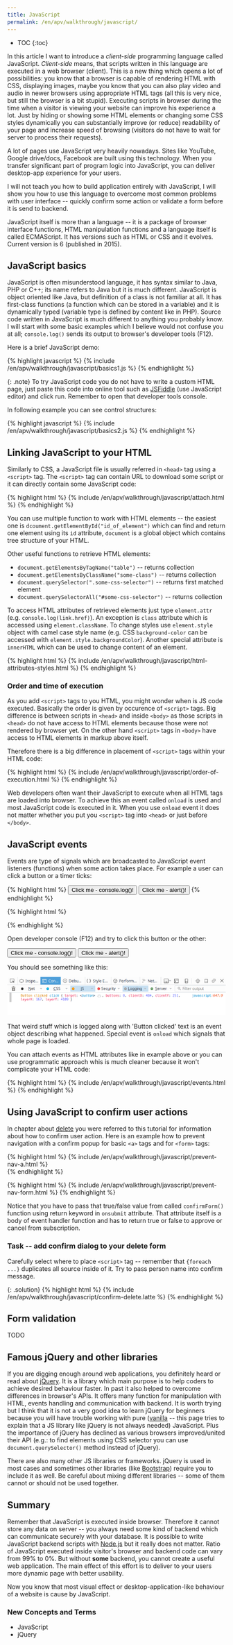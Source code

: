 ```yaml
---
title: JavaScript
permalink: /en/apv/walkthrough/javascript/
---
```


* TOC
{:toc}

In this article I want to introduce a *client-side* programming language called JavaScript.
*Client-side* means, that scripts written in this language are executed in a web browser (client).
This is a new thing which opens a lot of possibilities: you know that a browser is capable of
rendering HTML with CSS, displaying images, maybe you know that you can also play video and audio
in newer browsers using appropriate HTML tags (all this is very nice, but still the browser is a bit
stupid). Executing scripts in browser during the time when a visitor is viewing your website can
improve his experience a lot. Just by hiding or showing some HTML elements or changing some CSS
styles dynamically you can substantially improve (or reduce) readability of your page and increase speed
of browsing (visitors do not have to wait for server to process their requests).

A lot of pages use JavaScript very heavily nowadays. Sites like YouTube, Google drive/docs, Facebook
are built using this technology. When you transfer significant part of program logic into JavaScript,
you can deliver desktop-app experience for your users.

I will not teach you how to build application entirely with JavaScript, I will show you how to use
this language to overcome most common problems with user interface -- quickly confirm some action or
validate a form before it is send to backend.

JavaScript itself is more than a language -- it is a package of browser interface functions, HTML manipulation
functions and a language itself is called ECMAScript. It has versions such as HTML or CSS and it evolves.
Current version is 6 (published in 2015).

## JavaScript basics
JavaScript is often misunderstood language, it has syntax similar to Java, PHP or C++; its name refers
to Java but it is much different. JavaScript is object oriented like Java, but definition of a class
is not familiar at all. It has first-class functions (a function which can be stored in a variable) and
it is dynamically typed (variable type is defined by content like in PHP). Source code written in JavaScript
is much different to anything you probably know. I will start with some basic examples which I believe
would not confuse you at all; `console.log()` sends its output to browser's developer tools (F12).

Here is a brief JavaScript demo:

{% highlight javascript %}
{% include /en/apv/walkthrough/javascript/basics1.js %}
{% endhighlight %}

{: .note}
To try JavaScript code you do not have to write a custom HTML page, just paste this code into online
tool such as [JSFiddle](https://jsfiddle.net) (use JavaScript editor) and click run. Remember to open
that developer tools console.

In following example you can see control structures:

{% highlight javascript %}
{% include /en/apv/walkthrough/javascript/basics2.js %}
{% endhighlight %}

## Linking JavaScript to your HTML
Similarly to CSS, a JavaScript file is usually referred in `<head>` tag using a `<script>` tag.
The `<script>` tag can contain URL to download some script or it can directly contain some
JavaScript code:

{% highlight html %}
{% include /en/apv/walkthrough/javascript/attach.html %}
{% endhighlight %}

You can use multiple function to work with HTML elements -- the easiest one is
`dcoument.getElementById("id_of_element")` which can find and return one element using its `id`
attribute, `document` is a global object which contains tree structure of your HTML.

Other useful functions to retrieve HTML elements:

- `document.getElementsByTagName("table")` -- returns collection
- `document.getElementsByClassName("some-class")` -- returns collection
- `document.querySelector(".some-css-selector")` -- returns first matched element
- `document.querySelectorAll("#some-css-selector")` -- returns collection

To access HTML attributes of retrieved elements just type `element.attr`
(e.g. `console.log(link.href)`). An exception is `class` attribute which is accessed
using `element.className`. To change styles use `element.style` object with camel case
style name (e.g. CSS `background-color` can be accessed with `element.style.backgroundColor`).
Another special attribute is `innerHTML` which can be used to change content of an element.

{% highlight html %}
{% include /en/apv/walkthrough/javascript/html-attributes-styles.html %}
{% endhighlight %}

### Order and time of execution
As you add `<script>` tags to you HTML, you might wonder when is JS code executed.
Basically the order is given by occurence of `<script>` tags. Big difference is between
scripts in `<head>` and inside `<body>` as those scripts in `<head>` do not have access
to HTML elements because those were not rendered by browser yet. On the other hand `<script>`
tags in `<body>` have access to HTML elements in markup above itself.

Therefore there is a big difference in placement of `<script>` tags within your HTML code:

{% highlight html %}
{% include /en/apv/walkthrough/javascript/order-of-execution.html %}
{% endhighlight %}

Web developers often want their JavaScript to execute when all HTML tags are loaded into browser.
To achieve this an event called `onload` is used and most JavaScript code is executed in it.
When you use `onload` event it does not matter whether you put you `<script>` tag into `<head>` or
just before `</body>`.

## JavaScript events
Events are type of signals which are broadcasted to JavaScript event listeners (functions)
when some action takes place. For example a user can click a button or a timer ticks:

{% highlight html %}
<button onclick="clickButtonHandler(event)">Click me - console.log()!</button>
<button onclick="alert('Hello!')">Click me - alert()!</button>
{% endhighlight %}

{% highlight html %}
<script type="text/javascript">
    function clickButtonHandler(event) {
        console.log('Button clicked', event);
    }
</script>
{% endhighlight %}

Open developer console (F12) and try to click this button or the other:

<button onclick="clickButtonHandler(event)">Click me - console.log()!</button>
<button onclick="alert('Hello!')">Click me - alert()!</button>
<script type="text/javascript">
    function clickButtonHandler(event) {
        console.log('Button clicked', event);
    }
</script>

You should see something like this:

![console.log() output](console-log.png)

That weird stuff which is logged along with 'Button clicked' text is an event object describing
what happened. Special event is `onload` which signals that whole page is loaded.

You can attach events as HTML attributes like in example above or you can use programmatic approach
whis is much cleaner because it won't complicate your HTML code:

{% highlight html %}
{% include /en/apv/walkthrough/javascript/events.html %}
{% endhighlight %}

## Using JavaScript to confirm user actions
In chapter about [delete](/en/apv/walkthrough/backend-delete) you were referred to this tutorial
for information about how to confirm user action. Here is an example how to prevent navigation
with a confirm popup for basic `<a>` tags and for `<form>` tags:

{% highlight html %}
{% include /en/apv/walkthrough/javascript/prevent-nav-a.html %}    
{% endhighlight %}

{% highlight html %}
{% include /en/apv/walkthrough/javascript/prevent-nav-form.html %}
{% endhighlight %}

Notice that you have to pass that true/false value from called `confirmForm()` function using
return keyword in `onsubmit` attribute. That attribute itself is a body of event handler function
and has to return true or false to approve or cancel from subscription. 

### Task -- add confirm dialog to your delete form

Carefully select where to place `<script>` tag -- remember that `{foreach ...}` duplicates
all source inside of it. Try to pass person name into confirm message.

{: .solution}
{% highlight html %}
{% include /en/apv/walkthrough/javascript/confirm-delete.latte %}
{% endhighlight %}

## Form validation
TODO

## Famous jQuery and other libraries
If you are digging enough around web applications, you definitely heard or read about
[jQuery](https://jquery.com). It is a library which main purpose is to help coders to achieve
desired behaviour faster. In past it also helped to overcome differences in browser's APIs.
It offers many function for manipulation with HTML, events handling and communication with backend.
It is worth trying but I think that it is not a very good idea to learn jQuery for beginners
because you will have trouble working with pure ([vanilla](http://vanilla-js.com/) -- this page
tries to explain that a JS library like jQuery is not always needed) JavaScript.
Plus the importance of jQuery has declined as various browsers improved/united their API
(e.g.: to find elements using CSS selector you can use `document.querySelector()` method
instead of jQuery).

There are also many other JS libraries or frameworks. jQuery is used in most cases and sometimes other
libraries (like [Bootstrap](/en/apv/walkthrough/css/bootstrap/)) require you to include it as well.
Be careful about mixing different libraries -- some of them cannot or should not be used together.

## Summary
Remember that JavaScript is executed inside browser. Therefore it cannot store any data on server --
you always need some kind of backend which can communicate securely with your database.
It is possible to write JavaScript backend scripts with [Node.js](https://nodejs.org/) but it
really does not matter. Ratio of JavaScript executed inside visitor's browser and backend code
can vary from 99% to 0%. But without **some** backend, you cannot create a useful web application.
The main effect of this effort is to deliver to your users more dynamic page with better usability.

Now you know that most visual effect or desktop-application-like behaviour of a website is cause
by JavaScript.

### New Concepts and Terms
- JavaScript
- jQuery
